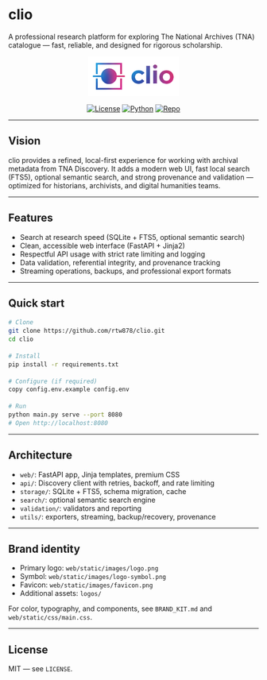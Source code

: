 # clio

A professional research platform for exploring The National Archives (TNA) catalogue — fast, reliable, and designed for rigorous scholarship.

<p align="center">
  <img src="web/static/images/logo.png" alt="clio" height="80" />
</p>

<p align="center">
  <a href="LICENSE"><img src="https://img.shields.io/badge/License-MIT-green" alt="License"></a>
  <a href="https://www.python.org/"><img src="https://img.shields.io/badge/Python-3.8%2B-3776AB" alt="Python"></a>
  <a href="https://github.com/rtw878/clio"><img src="https://img.shields.io/badge/GitHub-rtw878%2Fclio-black" alt="Repo"></a>
</p>

---

## Vision

clio provides a refined, local-first experience for working with archival metadata from TNA Discovery. It adds a modern web UI, fast local search (FTS5), optional semantic search, and strong provenance and validation — optimized for historians, archivists, and digital humanities teams.

---

## Features

- Search at research speed (SQLite + FTS5, optional semantic search)
- Clean, accessible web interface (FastAPI + Jinja2)
- Respectful API usage with strict rate limiting and logging
- Data validation, referential integrity, and provenance tracking
- Streaming operations, backups, and professional export formats

---

## Quick start

```bash
# Clone
git clone https://github.com/rtw878/clio.git
cd clio

# Install
pip install -r requirements.txt

# Configure (if required)
copy config.env.example config.env

# Run
python main.py serve --port 8080
# Open http://localhost:8080
```

---

## Architecture

- `web/`: FastAPI app, Jinja templates, premium CSS
- `api/`: Discovery client with retries, backoff, and rate limiting
- `storage/`: SQLite + FTS5, schema migration, cache
- `search/`: optional semantic search engine
- `validation/`: validators and reporting
- `utils/`: exporters, streaming, backup/recovery, provenance

---

## Brand identity

- Primary logo: `web/static/images/logo.png`
- Symbol: `web/static/images/logo-symbol.png`
- Favicon: `web/static/images/favicon.png`
- Additional assets: `logos/`

For color, typography, and components, see `BRAND_KIT.md` and `web/static/css/main.css`.

---

## License

MIT — see `LICENSE`.